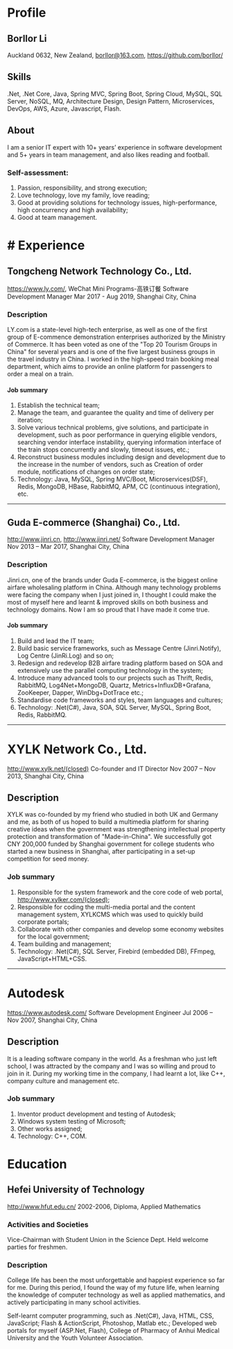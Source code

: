 # Profile

## Borllor Li
Auckland 0632, New Zealand, 
borllor@163.com, https://github.com/borllor/

## Skills
.Net, .Net Core, Java, Spring MVC, Spring Boot, Spring Cloud, MySQL, SQL Server, NoSQL, MQ, Architecture Design, Design Pattern, Microservices, DevOps, AWS, Azure, Javascript, Flash.

## About
I am a senior IT expert with 10+ years’ experience in software development and 5+ years in team management, and also likes reading and football. 

### Self-assessment:
1.	Passion, responsibility, and strong execution;
2.	Love technology, love my family, love reading;
3.	Good at providing solutions for technology issues, high-performance, high concurrency and high availability;
4.	Good at team management.


# # Experience


## Tongcheng Network Technology Co., Ltd. 
https://www.ly.com/, WeChat Mini Programs-高铁订餐
Software Development Manager
Mar 2017 - Aug 2019, Shanghai City, China

### Description
LY.com is a state-level high-tech enterprise, as well as one of the first group of E-commence demonstration enterprises authorized by the Ministry of Commerce. It has been voted as one of the "Top 20 Tourism Groups in China" for several years and is one of the five largest business groups in the travel industry in China. I worked in the high-speed train booking meal department, which aims to provide an online platform for passengers to order a meal on a train.

#### Job summary
1.	Establish the technical team;
2.	Manage the team, and guarantee the quality and time of delivery per iteration;
3.	Solve various technical problems, give solutions, and participate in development, such as poor performance in querying eligible vendors, searching vendor interface instability, querying information interface of the train stops concurrently and slowly, timeout issues, etc.;
4.	Reconstruct business modules including design and development due to the increase in the number of vendors, such as Creation of order module, notifications of changes on order state;
5.	Technology: Java, MySQL, Spring MVC/Boot, Microservices(DSF), Redis, MongoDB, HBase, RabbitMQ, APM, CC (continuous integration), etc.

______________________________________________________________________________________________________________________________________________________________________



## Guda E-commerce (Shanghai) Co., Ltd. 
http://www.jinri.cn, http://www.jinri.net/
Software Development Manager
Nov 2013 – Mar 2017, Shanghai City, China

### Description
Jinri.cn, one of the brands under Guda E-commerce, is the biggest online airfare wholesaling platform in China. Although many technology problems were facing the company when I just joined in, I thought I could make the most of myself here and learnt & improved skills on both business and technology domains. Now I am so proud that I have made it come true.

#### Job summary
1.	Build and lead the IT team;
2.	Build basic service frameworks, such as Message Centre (Jinri.Notify), Log Centre (JinRi.Log) and so on;
3.	Redesign and redevelop B2B airfare trading platform based on SOA and extensively use the parallel computing technology in the system;
4.	Introduce many advanced tools to our projects such as Thrift, Redis, RabbitMQ, Log4Net+MongoDB, Quartz, Metrics+InfluxDB+Grafana, ZooKeeper, Dapper, WinDbg+DotTrace etc.;
5.	Standardise code frameworks and styles, team languages and cultures;
6.	Technology: .Net(C#), Java, SOA, SQL Server, MySQL, Spring Boot, Redis, RabbitMQ.

______________________________________________________________________________________________________________________________________________________________________



# XYLK Network Co., Ltd.
http://www.xylk.net/(closed)
Co-founder and IT Director
Nov 2007 – Nov 2013, Shanghai City, China

## Description
XYLK was co-founded by my friend who studied in both UK and Germany and me, as both of us hoped to build a multimedia platform for sharing creative ideas when the government was strengthening intellectual property protection and transformation of "Made-in-China". We successfully got CNY 200,000 funded by Shanghai government for college students who started a new business in Shanghai, after participating in a set-up competition for seed money. 

### Job summary
1.	Responsible for the system framework and the core code of web portal, http://www.xylker.com/(closed);
2.	Responsible for coding the multi-media portal and the content management system, XYLKCMS which was used to quickly build corporate portals;
3.	Collaborate with other companies and develop some economy websites for the local government;
4.	Team building and management;
5.	Technology: .Net(C#), SQL Server, Firebird (embedded DB), FFmpeg, JavaScript+HTML+CSS.

______________________________________________________________________________________________________________________________________________________________________



# Autodesk
https://www.autodesk.com/
Software Development Engineer
Jul 2006 – Nov 2007, Shanghai City, China

## Description
It is a leading software company in the world. As a freshman who just left school, I was attracted by the company and I was so willing and proud to join in it. During my working time in the company, I had learnt a lot, like C++, company culture and management etc.

### Job summary
1.	Inventor product development and testing of Autodesk;
2.	Windows system testing of Microsoft;
3.	Other works assigned;
4.	Technology: C++, COM.


# Education


## Hefei University of Technology
http://www.hfut.edu.cn/
2002-2006, Diploma, Applied Mathematics

### Activities and Societies
Vice-Chairman with Student Union in the Science Dept. Held welcome parties for freshmen.

### Description
College life has been the most unforgettable and happiest experience so far for me. During this period, I found the way of my future life, when learning the knowledge of computer technology as well as applied mathematics, and actively participating in many school activities.

Self-learnt computer programming, such as .Net(C#), Java, HTML, CSS, JavaScript; Flash & ActionScript, Photoshop, Matlab etc.;
Developed web portals for myself (ASP.Net, Flash), College of Pharmacy of Anhui Medical University and the Youth Volunteer Association.
